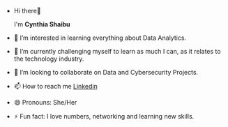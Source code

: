 - Hi there👋
  
  I'm **Cynthia Shaibu**
  
- 👀 I’m interested in learning everything about Data Analytics.
- 🌱 I’m currently challenging myself to learn as much I can, as it relates to the technology industry.
- 💞️ I’m looking to collaborate on Data and Cybersecurity Projects.
- 📫 How to reach me [Linkedin](http://linkedin.com/in/cynthiashaibu)
- 😄 Pronouns: She/Her
- ⚡ Fun fact: I love numbers, networking and learning new skills.

<!---
Iyeomabosco/Iyeomabosco is a ✨ special ✨ repository because its `README.md` (this file) appears on your GitHub profile.
You can click the Preview link to take a look at your changes.
--->
